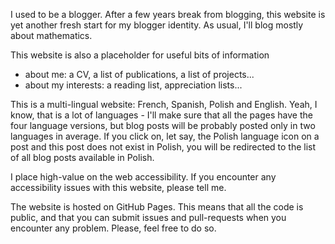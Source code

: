 I used to be a blogger. After a few years break from blogging, this website is yet another fresh start for my blogger identity. As usual, I'll blog mostly about mathematics. 

This website is also a placeholder for useful bits of information 

- about me: a CV, a list of publications, a list of projects...
- about my interests: a reading list, appreciation lists...

This is a multi-lingual website: French, Spanish, Polish and English. Yeah, I know, that is a lot of languages - I'll make sure that all the pages have the four language versions, but blog posts will be probably posted only in two languages in average. If you click on, let say, the Polish language icon on a post and this post does not exist in Polish, you will be redirected to the list of all blog posts available in Polish.

I place high-value on the web accessibility. If you encounter any accessibility issues with this website, please tell me.

The website is hosted on GitHub Pages. This means that all the code is public, and that you can submit issues and pull-requests when you encounter any problem. Please, feel free to do so.
